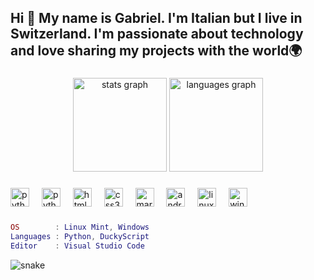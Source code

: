 <h2 align="left">Hi 👋
My name is Gabriel.
I'm Italian but I live in Switzerland.
I'm passionate about technology and love sharing my projects with the world🌍</h2>

###

<div align="center">
  <img src="https://github-readme-stats.vercel.app/api?username=Lotverp&hide_title=false&hide_rank=false&show_icons=true&include_all_commits=true&count_private=true&disable_animations=false&theme=dracula&locale=en&hide_border=false" height="150" alt="stats graph"  />
  
  <img src="https://github-readme-stats.vercel.app/api/top-langs?username=Lotverp&locale=en&hide_title=false&layout=compact&card_width=320&langs_count=5&theme=dracula&hide_border=false" height="150" alt="languages graph"  />
</div>

###

<div align="left">
  <img src="https://cdn.jsdelivr.net/gh/devicons/devicon/icons/python/python-original.svg" height="30" alt="python logo"  />
  <img width="12" />

  <img src="https://cdn.jsdelivr.net/gh/devicons/devicon@latest/icons/javascript/javascript-original.svg" height="30" alt="python logo"  />
  <img width="12" />

  <img src="https://cdn.jsdelivr.net/gh/devicons/devicon/icons/html5/html5-original.svg" height="30" alt="html5 logo"  />
  <img width="12" />

  <img src="https://cdn.jsdelivr.net/gh/devicons/devicon/icons/css3/css3-original.svg" height="30" alt="css3 logo"  />
  <img width="12" />

  <img src="https://cdn.jsdelivr.net/gh/devicons/devicon@latest/icons/markdown/markdown-original.svg" height="30" alt="markdown logo"  />
  <img width="12" />

  <img src="https://cdn.jsdelivr.net/gh/devicons/devicon@latest/icons/android/android-plain.svg" height="30" alt="android logo"  />
  <img width="12" />

  <img src="https://cdn.jsdelivr.net/gh/devicons/devicon@latest/icons/linux/linux-original.svg" height="30" alt="linux logo"  />  
  <img width="12" />
  
  <img src="https://cdn.jsdelivr.net/gh/devicons/devicon@latest/icons/windows11/windows11-original.svg" height="30" alt="windows logo"  />
            
</div>

###

<div align="left">
  <a 
    <img src="https://img.shields.io/static/v1?message=Youtube&logo=youtube&label=&color=FF0000&logoColor=white&labelColor=&style=for-the-badge" height="35" alt="youtube logo"  />
  </a>
</div>

```lua
OS        : Linux Mint, Windows
Languages : Python, DuckyScript
Editor    : Visual Studio Code

```

![snake](https://github.com/user-attachments/assets/8398cdc4-ec41-4f11-925d-b30967674584)

 <!-- Readme inspired by https://github.com/Kerlooo -->
